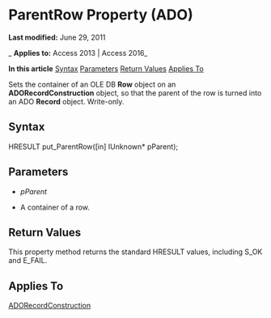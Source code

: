
# ParentRow Property (ADO)

 **Last modified:** June 29, 2011

 _ **Applies to:** Access 2013 | Access 2016_

 **In this article**
[Syntax](#sectionSection1)
[Parameters](#sectionSection2)
[Return Values](#sectionSection3)
[Applies To](#sectionSection4)



Sets the container of an OLE DB  **Row** object on an **ADORecordConstruction** object, so that the parent of the row is turned into an ADO **Record** object.
Write-only.

## Syntax
<a name="sectionSection1"> </a>

HRESULT put_ParentRow([in] IUnknown* pParent);


## Parameters
<a name="sectionSection2"> </a>


-  _pParent_
    
- A container of a row.
    

## Return Values
<a name="sectionSection3"> </a>

This property method returns the standard HRESULT values, including S_OK and E_FAIL.


## Applies To
<a name="sectionSection4"> </a>

[ADORecordConstruction](3f0afbdb-f1c4-e44e-7c0f-a0c4cee554a7.md)

